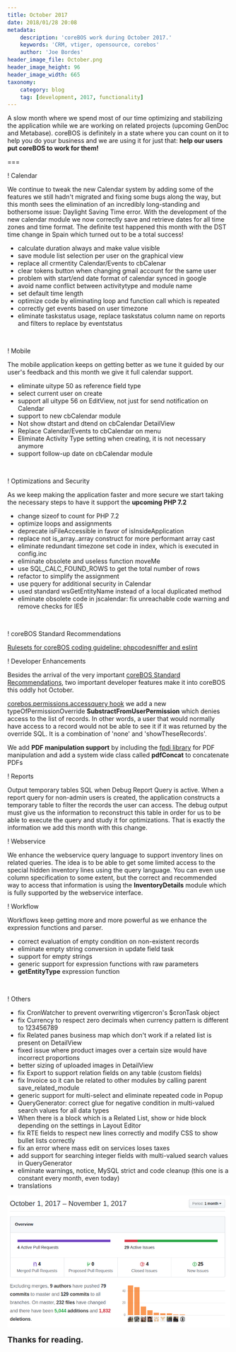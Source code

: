 ```yaml
---
title: October 2017
date: 2018/01/28 20:08
metadata:
    description: 'coreBOS work during October 2017.'
    keywords: 'CRM, vtiger, opensource, corebos'
    author: 'Joe Bordes'
header_image_file: October.png
header_image_height: 96
header_image_width: 665
taxonomy:
    category: blog
    tag: [development, 2017, functionality]
---
```


A slow month where we spend most of our time optimizing and stabilizing the application while we are working on related projects (upcoming GenDoc and Metabase). coreBOS is definitely in a state where you can count on it to help you do your business and we are using it for just that: **help our users put coreBOS to work for them!**

===

 ! Calendar

We continue to tweak the new Calendar system by adding some of the features we still hadn't migrated and fixing some bugs along the way, but this month sees the elimination of an incredibly long-standing and bothersome issue: Daylight Saving Time error. With the development of the new calendar module we now correctly save and retrieve dates for all time zones and time format. The definite test happened this month with the DST time change in Spain which turned out to be a total success!

 - calculate duration always and make value visible
 - save module list selection per user on the graphical view
 - replace all crmentity Calendar/Events to cbCalenar
 - clear tokens button when changing gmail account for the same user
 - problem with start/end date format of calendar synced in google
 - avoid name conflict between activitytype and module name
 - set default time length
 - optimize code by eliminating loop and function call which is repeated
 - correctly get events based on user timezone
 - eliminate taskstatus usage, replace taskstatus column name on reports and filters to replace by eventstatus

<br/>

 ! Mobile

The mobile application keeps on getting better as we tune it guided by our user's feedback and this month we give it full calendar support.

 - eliminate uitype 50 as reference field type
 - select current user on create
 - support all uitype 56 on EditView, not just for send notification on Calendar
 - support to new cbCalendar module
  - Not show dtstart and dtend on cbCalendar DetailView
  - Replace Calendar/Events to cbCalendar on menu
 - Eliminate Activity Type setting when creating, it is not necessary anymore
 - support follow-up date on cbCalendar module

<br/>

 ! Optimizations and Security

As we keep making the application faster and more secure we start taking the necessary steps to have it support the **upcoming PHP 7.2**

 - change sizeof to count for PHP 7.2
 - optimize loops and assignments
 - deprecate isFileAccessible in favor of isInsideApplication
 - replace not is_array..array construct for more performant array cast
 - eliminate redundant timezone set code in index, which is executed in config.inc
 - eliminate obsolete and useless function moveMe
 - use SQL_CALC_FOUND_ROWS to get the total number of rows
 - refactor to simplify the assignment
 - use pquery for additional security in Calendar
 - used standard wsGetEntityName instead of a local duplicated method
 - eliminate obsolete code in jscalendar: fix unreachable code warning and remove checks for IE5

<br/>

 ! coreBOS Standard Recommendations

[Rulesets for coreBOS coding guideline: phpcodesniffer and eslint](http://corebos.org/documentation/doku.php?noprocess=1&id=en:devel:developmentguidelines#code_formatting_and_validation_tools)

 ! Developer Enhancements

Besides the arrival of the very important [coreBOS Standard Recommendations](../developmentguidelines), two important developer features make it into coreBOS this oddly hot October.

[corebos.permissions.accessquery hook](http://corebos.org/documentation/doku.php?noprocess=1&id=en:devel:corebos_permission_hooks) we add a new typeOfPermissionOverride **SubstractFromUserPermission** which denies access to the list of records. In other words, a user that would normally have access to a record would not be able to see it if it was returned by the override SQL. It is a combination of 'none' and 'showTheseRecords'.

We add **PDF manipulation support** by including the [fpdi library](https://github.com/Setasign/FPDI) for PDF manipulation and add a system wide class called **pdfConcat** to concatenate PDFs

 ! Reports

Output temporary tables SQL when Debug Report Query is active. When a report query for non-admin users is created, the application constructs a temporary table to filter the records the user can access. The debug output must give us the information to reconstruct this table in order for us to be able to execute the query and study it for optimizations. That is exactly the information we add this month with this change.

 ! Webservice

We enhance the webservice query language to support inventory lines on related queries. The idea is to be able to get some limited access to the special hidden inventory lines using the query language. You can even use column specification to some extent, but the correct and recommended way to access that information is using the **InventoryDetails** module which is fully supported by the webservice interface.

 ! Workflow

Workflows keep getting more and more powerful as we enhance the expression functions and parser.

 - correct evaluation of empty condition on non-existent records
 - eliminate empty string conversion in update field task
 - support for empty strings
 - generic support for expression functions with raw parameters
 - **getEntityType** expression function

<br/>

 ! Others

 - fix CronWatcher to prevent overwriting vtigercron's $cronTask object
 - fix Currency to respect zero decimals when currency pattern is different to 123456789
 - fix Related panes business map which don't work if a related list is present on DetailView
 - fixed issue where product images over a certain size would have incorrect proportions
 - better sizing of uploaded images in DetailView
 - fix Export to support relation fields on any table (custom fields)
 - fix Invoice so it can be related to other modules by calling parent save_related_module
 - generic support for multi-select and eliminate repeated code in Popup
 - QueryGenerator: correct glue for negative condition in multi-valued search values for all data types
 - When there is a block which is a Related List, show or hide block depending on the settings in Layout Editor
 - fix RTE fields to respect new lines correctly and modify CSS to show bullet lists correctly
 - fix an error where mass edit on services loses taxes
 - add support for searching integer fields with multi-valued search values in QueryGenerator
 - eliminate warnings, notice, MySQL strict and code cleanup (this one is a constant every month, even today)
 - translations

![October Insights](corebosgithub1710.png)

**<span style="font-size:large">Thanks for reading.</span>**

